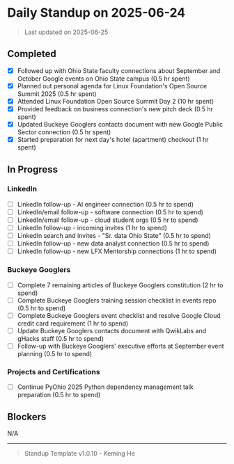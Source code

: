 # Daily Standup on 2025-06-24

> Last updated on 2025-06-25

## Completed

- [x] Followed up with Ohio State faculty connections about September and October Google events on Ohio State campus (0.5 hr spent)
- [x] Planned out personal agenda for Linux Foundation's Open Source Summit 2025 (0.5 hr spent)
- [x] Attended Linux Foundation Open Source Summit Day 2 (10 hr spent)
- [x] Provided feedback on business connection's new pitch deck (0.5 hr spent)
- [x] Updated Buckeye Googlers contacts document with new Google Public Sector connection (0.5 hr spent)
- [x] Started preparation for next day's hotel (apartment) checkout (1 hr spent)

## In Progress

### LinkedIn

- [ ] LinkedIn follow-up - AI engineer connection (0.5 hr to spend)
- [ ] LinkedIn/email follow-up - software connection (0.5 hr to spend)
- [ ] LinkedIn/email follow-up - cloud student orgs (0.5 hr to spend)
- [ ] LinkedIn follow-up - incoming invites (1 hr to spend)
- [ ] LinkedIn search and invites - "Sr. data Ohio State" (0.5 hr to spend)
- [ ] LinkedIn follow-up - new data analyst connection (0.5 hr to spend)
- [ ] LinkedIn follow-up - new LFX Mentorship connections (1 hr to spend)

### Buckeye Googlers

- [ ] Complete 7 remaining articles of Buckeye Googlers constitution (2 hr to spend)
- [ ] Complete Buckeye Googlers training session checklist in events repo (0.5 hr to spend)
- [ ] Complete Buckeye Googlers event checklist and resolve Google Cloud credit card requirement (1 hr to spend)
- [ ] Update Buckeye Googlers contacts document with QwikLabs and gHacks staff (0.5 hr to spend)
- [ ] Follow-up with Buckeye Googlers' executive efforts at September event planning (0.5 hr to spend)

### Projects and Certifications

- [ ] Continue PyOhio 2025 Python dependency management talk preparation (0.5 hr to spend)

## Blockers

N/A

---

> Standup Template v1.0.10 - Keming He
